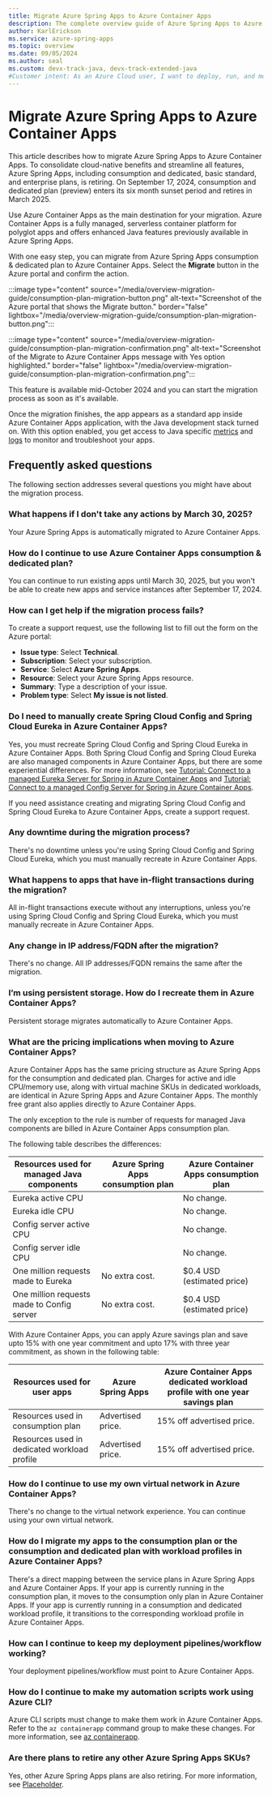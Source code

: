 ```yaml
---
title: Migrate Azure Spring Apps to Azure Container Apps
description: The complete overview guide of Azure Spring Apps to Azure Container Apps migration.
author: KarlErickson
ms.service: azure-spring-apps
ms.topic: overview
ms.date: 09/05/2024
ms.author: seal
ms.custom: devx-track-java, devx-track-extended-java
#Customer intent: As an Azure Cloud user, I want to deploy, run, and monitor Spring applications.
---
```


# Migrate Azure Spring Apps to Azure Container Apps

This article describes how to migrate Azure Spring Apps to Azure Container Apps. To consolidate cloud-native benefits and streamline all features, Azure Spring Apps, including consumption and dedicated, basic standard, and enterprise plans, is retiring. On September 17, 2024, consumption and dedicated plan (preview) enters its six month sunset period and retires in March 2025.

Use Azure Container Apps as the main destination for your migration. Azure Container Apps is a fully managed, serverless container platform for polyglot apps and offers enhanced Java features previously available in Azure Spring Apps. 

With one easy step, you can migrate from Azure Spring Apps consumption & dedicated plan to Azure Container Apps. Select the **Migrate** button in the Azure portal and confirm the action. 

:::image type="content" source="/media/overview-migration-guide/consumption-plan-migration-button.png" alt-text="Screenshot of the Azure portal that shows the Migrate button." border="false" lightbox="/media/overview-migration-guide/consumption-plan-migration-button.png":::

:::image type="content" source="/media/overview-migration-guide/consumption-plan-migration-confirmation.png" alt-text="Screenshot of the Migrate to Azure Container Apps message with Yes option highlighted." border="false" lightbox="/media/overview-migration-guide/consumption-plan-migration-confirmation.png":::

This feature is available mid-October 2024 and you can start the migration process as soon as it's available.

Once the migration finishes, the app appears as a standard app inside Azure Container Apps application, with the Java development stack turned on. With this option enabled, you get access to Java specific [metrics](../../container-apps/java-metrics.md) and [logs](../../container-apps/java-dynamic-log-level.md) to monitor and troubleshoot your apps.

## Frequently asked questions

The following section addresses several questions you might have about the migration process.

### What happens if I don't take any actions by March 30, 2025?

Your Azure Spring Apps is automatically migrated to Azure Container Apps.

### How do I continue to use Azure Container Apps consumption & dedicated plan?

You can continue to run existing apps until March 30, 2025, but you won't be able to create new apps and service instances after September 17, 2024.

### How can I get help if the migration process fails?

To create a support request, use the following list to fill out the form on the Azure portal:

- **Issue type**: Select **Technical**.
- **Subscription**: Select your subscription.
- **Service**: Select **Azure Spring Apps**.
- **Resource**: Select your Azure Spring Apps resource.
- **Summary**: Type a description of your issue.
- **Problem type**: Select **My issue is not listed**.

### Do I need to manually create Spring Cloud Config and Spring Cloud Eureka in Azure Container Apps?

Yes, you must recreate Spring Cloud Config and Spring Cloud Eureka in Azure Container Apps. Both Spring Cloud Config and Spring Cloud Eureka are also managed components in Azure Container Apps, but there are some experiential differences. For more information, see [Tutorial: Connect to a managed Eureka Server for Spring in Azure Container Apps](../../container-apps/java-eureka-server.md) and [Tutorial: Connect to a managed Config Server for Spring in Azure Container Apps](../../container-apps/java-config-server.md).

If you need assistance creating and migrating Spring Cloud Config and Spring Cloud Eureka to Azure Container Apps, create a support request.

### Any downtime during the migration process?

There's no downtime unless you're using Spring Cloud Config and Spring Cloud Eureka, which you must manually recreate in Azure Container Apps.

### What happens to apps that have in-flight transactions during the migration?

All in-flight transactions execute without any interruptions, unless you're using Spring Cloud Config and Spring Cloud Eureka, which you must manually recreate in Azure Container Apps.

### Any change in IP address/FQDN after the migration?

There's no change. All IP addresses/FQDN remains the same after the migration.

### I’m using persistent storage. How do I recreate them in Azure Container Apps?

Persistent storage migrates automatically to Azure Container Apps.

### What are the pricing implications when moving to Azure Container Apps?

Azure Container Apps has the same pricing structure as Azure Spring Apps for the consumption and dedicated plan. Charges for active and idle CPU/memory use, along with virtual machine SKUs in dedicated workloads, are identical in Azure Spring Apps and Azure Container Apps. The monthly free grant also applies directly to Azure Container Apps.

The only exception to the rule is number of requests for managed Java components are billed in Azure Container Apps consumption plan. 

The following table describes the differences:

| Resources used for managed Java components | Azure Spring Apps consumption plan | Azure Container Apps consumption plan |
|--------------------------------------------|------------------------------------|---------------------------------------|
| Eureka active CPU                          |                                    | No change.                            |
| Eureka idle CPU                            |                                    | No change.                            |
| Config server active CPU                   |                                    | No change.                            |
| Config server idle CPU                     |                                    | No change.                            |
| One million requests made to Eureka        | No extra cost.                     | $0.4 USD (estimated price)            |
| One million requests made to Config server | No extra cost.                     | $0.4 USD (estimated price)            |

With Azure Container Apps, you can apply Azure savings plan and save upto 15% with one year commitment and upto 17% with three year commitment, as shown in the following table:

| Resources used for user apps                 | Azure Spring Apps | Azure Container Apps dedicated workload profile with one year savings plan |
|----------------------------------------------|-------------------|----------------------------------------------------------------------------|
| Resources used in consumption plan           | Advertised price. | 15% off advertised price.                                                  |
| Resources used in dedicated workload profile | Advertised price. | 15% off advertised price.                                                  |

### How do I continue to use my own virtual network in Azure Container Apps?

There's no change to the virtual network experience. You can continue using your own virtual network.

### How do I migrate my apps to the consumption plan or the consumption and dedicated plan with workload profiles in Azure Container Apps?

There's a direct mapping between the service plans in Azure Spring Apps and Azure Container Apps. If your app is currently running in the consumption plan, it moves to the consumption only plan in Azure Container Apps. If your app is currently running in a consumption and dedicated workload profile, it transitions to the corresponding workload profile in Azure Container Apps.

### How can I continue to keep my deployment pipelines/workflow working?

Your deployment pipelines/workflow must point to Azure Container Apps.

### How do I continue to make my automation scripts work using Azure CLI? 

Azure CLI scripts must change to make them work in Azure Container Apps. Refer to the `az containerapp` command group to make these changes. For more information, see [az containerapp](https://learn.microsoft.com/cli/azure/containerapp?view=azure-cli-latest&preserve-view=true). 

### Are there plans to retire any other Azure Spring Apps SKUs?
  
Yes, other Azure Spring Apps plans are also retiring. For more information, see [Placeholder](https://aka.ms/asaretirement).
